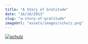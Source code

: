 ```yaml
---
title: "A Story of Gratitude"
date: "16/10/2013"
slug: "a-story-of-gratitude"
imageUrl: "assets/images/schulz.png"
---
```


[![schulz](https://i0.wp.com/santonino-nz.org/wp-content/uploads/2014/02/schulz.png?resize=881%2C630)](https://i0.wp.com/santonino-nz.org/wp-content/uploads/2014/02/schulz.png)